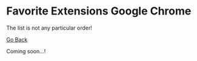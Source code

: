 # Favorite Extensions Google Chrome

The list is not any particular order!

[Go Back](./README.md)

Coming soon...!
